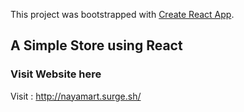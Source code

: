 This project was bootstrapped with [Create React App](https://github.com/facebook/create-react-app).

## A Simple Store using React


### Visit Website here


Visit : http://nayamart.surge.sh/

